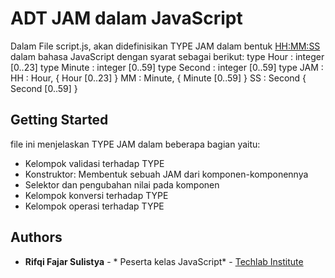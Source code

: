 # ADT JAM dalam JavaScript

Dalam File script.js, akan didefinisikan TYPE JAM dalam bentuk <HH:MM:SS> dalam bahasa JavaScript dengan syarat sebagai berikut:
type Hour : integer [0..23]
type Minute : integer [0..59]
type Second : integer [0..59]
type JAM : 
HH : Hour, { Hour [0..23] }
MM : Minute, { Minute [0..59] }
SS : Second { Second [0..59] }

## Getting Started

file ini menjelaskan TYPE JAM dalam beberapa bagian yaitu:
* Kelompok validasi terhadap TYPE
* Konstruktor: Membentuk sebuah JAM dari komponen-komponennya
* Selektor dan pengubahan nilai pada komponen
* Kelompok konversi terhadap TYPE
* Kelompok operasi terhadap TYPE


## Authors

* **Rifqi Fajar Sulistya** - * Peserta kelas JavaScript* - [Techlab Institute](https://techlab.institute)



